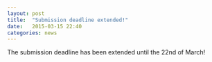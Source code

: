 ```yaml
---
layout: post
title:  "Submission deadline extended!"
date:   2015-03-15 22:40
categories: news
---
```


The submission deadline has been extended until the 22nd of March!
